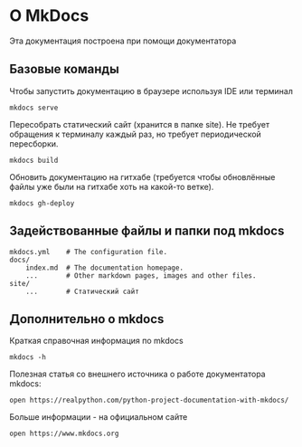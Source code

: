 # О MkDocs

Эта документация построена при помощи документатора 

## Базовые команды

Чтобы запустить документацию в браузере используя IDE или терминал
```shell
mkdocs serve
```

Пересобрать статический сайт (хранится в папке site). 
Не требует обращения к терминалу каждый раз, но требует периодической пересборки.
```shell
mkdocs build
```

Обновить документацию на гитхабе (требуется чтобы обновлённые файлы уже были на гитхабе хоть на какой-то ветке).
```shell
mkdocs gh-deploy
```
## Задействованные файлы и папки под mkdocs

    mkdocs.yml    # The configuration file.
    docs/
        index.md  # The documentation homepage.
        ...       # Other markdown pages, images and other files.
    site/
        ...       # Статический сайт

## Дополнительно о mkdocs

Краткая справочная информация по mkdocs
```shell
mkdocs -h
```

Полезная статья со внешнего источника о работе документатора mkdocs:
```shell
open https://realpython.com/python-project-documentation-with-mkdocs/
```

Больше информации - на официальном сайте
```shell
open https://www.mkdocs.org
```
